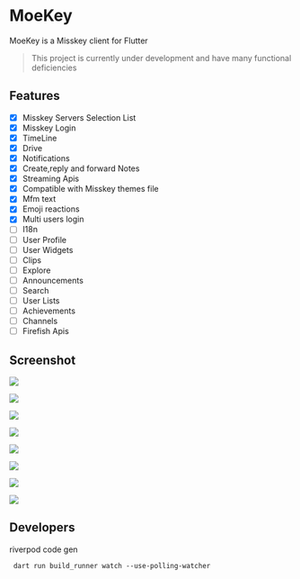 # MoeKey

MoeKey is a Misskey client for Flutter  

> This project is currently under development and have many functional deficiencies

## Features
- [x] Misskey Servers Selection List 
- [x] Misskey Login
- [x] TimeLine
- [x] Drive
- [x] Notifications
- [x] Create,reply and forward Notes
- [x] Streaming Apis
- [x] Compatible with Misskey themes file
- [x] Mfm text
- [x] Emoji reactions
- [x] Multi users login
- [ ] I18n
- [ ] User Profile
- [ ] User Widgets
- [ ] Clips
- [ ] Explore
- [ ] Announcements
- [ ] Search
- [ ] User Lists
- [ ] Achievements
- [ ] Channels
- [ ] Firefish Apis
## Screenshot

![](docs/screenshot/QQ截图20240120161822.png)  

![](docs/screenshot/QQ截图20240120161903.png) 

![](docs/screenshot/QQ截图20240120161921.png) 

![](docs/screenshot/QQ截图20240120162131.png) 

![](docs/screenshot/QQ截图20240120162442.png) 

![](docs/screenshot/QQ截图20240120162512.png) 

![](docs/screenshot/QQ截图20240120162521.png) 

![](docs/screenshot/QQ截图20240120162535.png) 

## Developers

riverpod code gen
```shell
 dart run build_runner watch --use-polling-watcher
```
